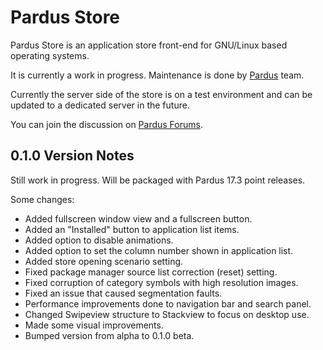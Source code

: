 # Pardus Store

Pardus Store is an application store front-end for GNU/Linux based operating systems.

It is currently a work in progress. Maintenance is done by [Pardus](https://pardus.org.tr) team.

Currently the server side of the store is on a test environment and can be updated to a dedicated server in the future.

You can join the discussion on [Pardus Forums](http://forum.pardus.org.tr/t/pardus-store-0-1-0/5542).

## 0.1.0 Version Notes

Still work in progress. Will be packaged with Pardus 17.3 point releases.

Some changes:
* Added fullscreen window view and a fullscreen button.
* Added an "Installed" button to application list items.
* Added option to disable animations.
* Added option to set the column number shown in application list.
* Added store opening scenario setting.
* Fixed package manager source list correction (reset) setting.
* Fixed corruption of category symbols with high resolution images.
* Fixed an issue that caused segmentation faults.
* Performance improvements done to navigation bar and search panel.
* Changed Swipeview structure to Stackview to focus on desktop use.
* Made some visual improvements.
* Bumped version from alpha to 0.1.0 beta.
